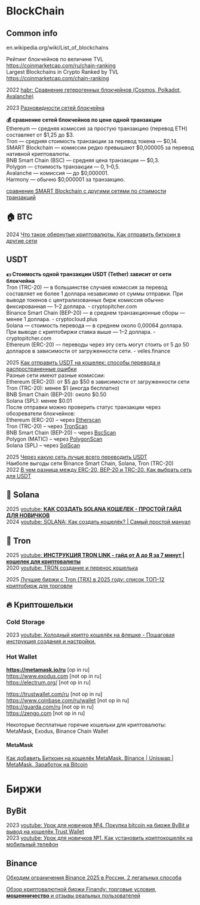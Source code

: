 # BlockChain

## Common info
en.wikipedia.org/wiki/List_of_blockchains             

Рейтинг блокчейнов по величине TVL            
https://coinmarketcap.com/ru/chain-ranking                       
Largest Blockchains in Crypto Ranked by TVL            
https://coinmarketcap.com/chain-ranking             

2022 [habr: Сравнение гетерогенных блокчейнов (Cosmos, Polkadot, Avalanche)](https://habr.com/ru/articles/673110/)             

2023 [Разновидности сетей блокчейна](https://vc.ru/id1390146/581191-raznovidnosti-setei-blokcheina)            

**💰 сравнение сетей блокчейнов по цене одной транзакции**              
Ethereum — средняя комиссия за простую транзакцию (перевод ETH) составляет от $1,25 до $3.                   
Tron — средняя стоимость транзакции за перевод токена — $0,14.                      
SMART Blockchain — комиссии редко превышают $0,000005 за перевод нативной криптовалюты.                  
BNB Smart Chain (BSC) — средняя цена транзакции — $0,3.                        
Polygon — стоимость транзакции — $0,1–$0,5.                      
Avalanche — комиссия — до $0,000001.                          
Harmony — обычно $0,000001 за транзакцию.                      

[сравнение SMART Blockchain с другими сетями по стоимости транзакций](https://blog.ultima.io/ru/chto-deshevle-sravnenie-smart-blockchain-s-drugimi-setyami-po-stoimosti-tranzakcij/)       

## 🏠 BTC            
2024 [Что такое обернутые криптовалюты. Как отправить биткоин в другие сети](https://www.rbc.ru/crypto/news/66e41c809a79470acc05606d?from=copy])                      

## USDT 
**💵 Стоимость одной транзакции USDT (Tether) зависит от сети блокчейна**                         
Tron (TRC-20) — в большинстве случаев комиссия за перевод составляет не более 1 доллара независимо от суммы отправки. При выводе токенов с централизованных бирж комиссия обычно фиксированная — 1–2 доллара. - cryptopitcher.com                    
Binance Smart Chain (BEP-20) — в среднем транзакционные сборы — менее 1 доллара. - cryptocloud.plus                     
Solana — стоимость перевода — в среднем около 0,00064 доллара. При выводе с криптобиржи ставка выше — 1–2 доллара. - cryptopitcher.com                 
Ethereum (ERC-20) — переводы через эту сеть могут стоить от 5 до 50 долларов в зависимости от загруженности сети. - veles.finance                    

2025 [Как отправить USDT на кошелек: способы перевода и распространенные ошибки](https://veles.finance/ru/blog/post/how-send-usdt-methods-blockchain-choice-common-mistakes)           
Разные сети имеют разные комиссии:                 
Ethereum (ERC-20): от $5 до $50 в зависимости от загруженности сети                      
Tron (TRC-20): менее $1 (иногда бесплатно)                       
BNB Smart Chain (BEP-20): около $0.50                               
Solana (SPL): менее $0.01                           
После отправки можно проверить статус транзакции через обозреватели блокчейнов:                         
Ethereum (ERC-20) – через [Etherscan](https://etherscan.io/)                                      
Tron (TRC-20) – через [TronScan](https://tronscan.org/)                                   
BNB Smart Chain (BEP-20) – через [BscScan](https://bscscan.com/)                                        
Polygon (MATIC) – через [PolygonScan](https://polygonscan.com/)                         
Solana (SPL) – через [SolScan](https://solscan.io/)                                 


2025 [Через какую сеть лучше всего переводить USDT](https://cryptopitcher.com/ru/blog/set-dlya-perevoda-usdt)               
Наиболе выгоды сети Binance Smart Chain, Solana, Tron (TRC-20)               
2022 [В чем разница между ERC-20, BEP-20 и TRC-20. Как выбрать сеть для USDT](https://vc.ru/crypto/562930-v-chem-raznica-mezhdu-erc-20-bep-20-i-trc-20-kak-vybrat-set-dlya-usdt)         

## 🔴 Solana                          
2025 [youtube: **КАК СОЗДАТЬ SOLANA КОШЕЛЕК - ПРОСТОЙ ГАЙД ДЛЯ НОВИЧКОВ**](https://www.youtube.com/watch?v=FsplB8Qvna0)           
2024 [youtube: SOLANA: Как создать кошелёк? | Самый простой мануал](https://www.youtube.com/watch?v=PXnsisT0UPo)              

## 🔴 Tron             
2025 [youtube: **ИНСТРУКЦИЯ TRON LINK - гайд от А до Я за 7 минут | кошелек для криптовалюты**](https://www.youtube.com/watch?v=uUCqVmWuQNY)                
2020 [youtube: TRON создание и перенос кошелька](https://www.youtube.com/watch?v=XVACRHvT64o)                 

2025 [Лучшие биржи с Tron (TRX) в 2025 году: список ТОП-12 криптобирж для торговли](https://profinvestment.com/exchanges-tron-trx)                         


## 🔥 Криптошельки                           
### Cold Storage
2023 [youtube: Холодный крипто кошелёк на флешке - Пошаговая инструкция создания и настройки. ](https://www.youtube.com/watch?v=ICfzmazG-HQ)         


### Hot Wallet
**https://metamask.io/ru**    [op in ru]                       
https://www.exodus.com    [not op in ru]                           
https://electrum.org/     [not op in ru]                            

https://trustwallet.com/ru  [not op in ru]                            
https://www.coinbase.com/ru/wallet  [not op in ru]                            
https://guarda.com/ru  [not op in ru]                            
https://zengo.com  [not op in ru]                            

Некоторые бесплатные горячие кошельки для криптовалюты: MetaMask, Exodus, Binance Chain Wallet

#### MetaMask
[ Как добавить Биткоин на кошелёк MetaMask. Binance | Uniswap | MetaMask. Заработок на Bitcoin ](https://www.youtube.com/watch?v=qyYaA-Zx9VE)                            

     

# Биржи
## ByBit
2023 [youtube: Урок для новичков №4. Покупка bitcoin на бирже ByBit и вывод на кошелёк Trust Wallet](https://www.youtube.com/watch?v=N7Sx1AOOfiU)      
2023 [youtube: Урок для новичков №1. Как установить криптокошелёк на мобильный телефон](https://www.youtube.com/watch?v=OjUqG6dGjLU)          

## Binance
[Обходим ограничения Binance 2025 в России. 2 легальных способа](https://tradingstar.org/binance_rf)           

[Обзор криптовалютной биржи Finandy: торговые условия, **мошенничество** и отзывы реальных пользователей](https://cryptorussia.ru/finandy-com-ru-moshennichestvo)                 
